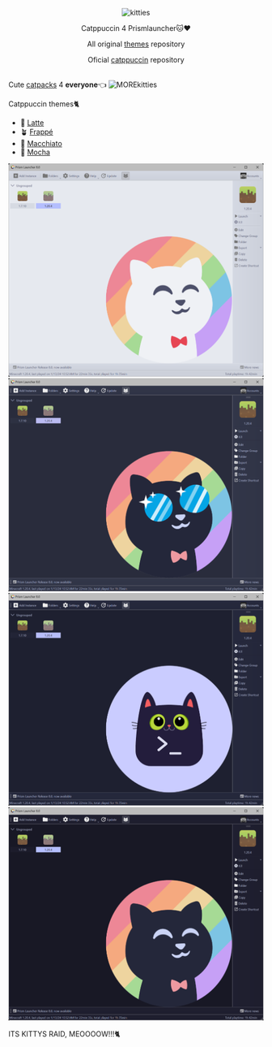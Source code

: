 <p align="center">
  <img src="https://media.tenor.com/bb2R0oqXPoEAAAAi/furnace-cats-campfire-meme.gif" alt="kitties">
</p>

<p align="center">
Catppuccin 4 Prismlauncher🐱❤️
</p>

<p align="center">
All original
<a href="https://github.com/PrismLauncher/Themes/tree/main/themes" target="_blank">themes</a> repository<br>
</p>

<p align="center">
Oficial
<a href="https://github.com/catppuccin/catppuccin/tree/main" target="_blank">catppuccin</a> repository<br> <br>
</p>

<p>
Cute 
<a href="https://github.com/tiffylikecat/prismlauncherThemes/tree/main/catppuccin/catpacks" target="_blank">catpacks</a> 4 <b>everyone</b>👈
<img src="https://tenor.com/pt-BR/view/cat-super-cat-tales-super-cat-bros-alex-super-cat-tales-alex-cat-gif-21659705" alt="MOREkitties">
</p>

<p>
Catppuccin themes🐈
<ul>
  <li>🌻 <a href="https://github.com/tiffylikecat/prismlauncherThemes/tree/main/catppuccin/themes/Catppuccin-Latte" target="_blank">Latte</a></li>
  <li>🪴 <a href="https://github.com/tiffylikecat/prismlauncherThemes/tree/main/catppuccin/themes/Catppuccin-Frappe" target="_blank">Frappé</a></li>
  <li>🌺 <a href="https://github.com/tiffylikecat/prismlauncherThemes/tree/main/catppuccin/themes/Catppuccin-Macchiato" target="_blank">Macchiato</a></li>
  <li>🌿 <a href="https://github.com/tiffylikecat/prismlauncherThemes/tree/main/catppuccin/themes/Catppuccin-Mocha" target="_blank">Mocha</a></li>
</ul>
</p>

<p align="center">
  <img src="https://github.com/tiffylikecat/prismlauncherThemes/blob/main/catppuccin/preview/catppuccinLattePreview.png" alt="catppuccinLattePreview">
  <img src="https://github.com/tiffylikecat/prismlauncherThemes/blob/main/catppuccin/preview/catppuccinFrappePreview.png" alt="catppuccinFrappePreview">
  <img src="https://github.com/tiffylikecat/prismlauncherThemes/blob/main/catppuccin/preview/catppuccinMacchiatoPreview.png" alt="catppuccinMacchiatoPreview">
  <img src="https://github.com/tiffylikecat/prismlauncherThemes/blob/main/catppuccin/preview/catppuccinMochaPreview.png" alt="catppuccinMochaPreview">
</p>

<p>
ITS KITTYS RAID, MEOOOOW!!!🐈
</p>
